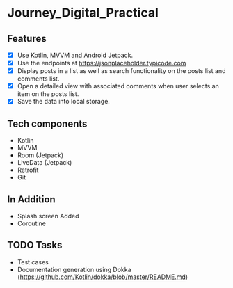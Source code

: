 # Journey_Digital_Practical


## Features

- [x] Use Kotlin, MVVM and Android Jetpack.
- [x] Use the endpoints at https://jsonplaceholder.typicode.com
- [x] Display posts in a list as well as search functionality on the posts list and comments list.
- [x] Open a detailed view with associated comments when user selects an item on the posts list.
- [x] Save the data into local storage.

## Tech components

- Kotlin
- MVVM
- Room (Jetpack)
- LiveData (Jetpack)
- Retrofit
- Git

## In Addition

- Splash screen Added
- Coroutine

## TODO Tasks

- Test cases
- Documentation generation using Dokka (https://github.com/Kotlin/dokka/blob/master/README.md)